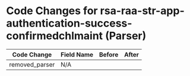 # Code Changes for rsa-raa-str-app-authentication-success-confirmedchlmaint (Parser)

| Code Change | Field Name | Before | After |
|-------------|------------|--------|-------|
| removed_parser | N/A |  |  |